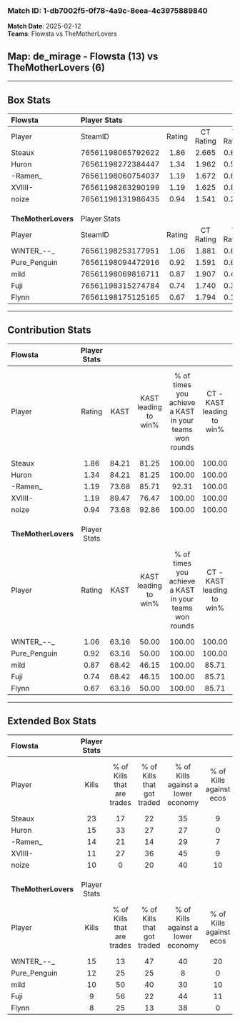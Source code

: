 ### Match ID: 1-db7002f5-0f78-4a9c-8eea-4c3975889840  
**Match Date**: 2025-02-12  
**Teams**: Flowsta vs TheMotherLovers  

## **Map**: de_mirage - Flowsta (13) vs TheMotherLovers (6)  
---  

## Box Stats  

| **Flowsta**         | Player Stats      |        |           |          |       |       |       |         |        |      |     |
| :- | :- | :-: | :-: | :-: | :-: | :-: | :-: | :-: | :-: | :-: | :-: |
| Player              | SteamID           | Rating | CT Rating | T Rating | KAST  |  ADR  | Kills | Assists | Deaths | K/D  | HS% |
| Steaux              | 76561198065792622 |  1.86  |   2.665   |  0.636   | 84.21 | 126.3 |  23   |    3    |   10   | 2.30 | 60  |
| Huron               | 76561198272384447 |  1.34  |   1.962   |  0.513   | 84.21 | 70.8  |  15   |    7    |   10   | 1.50 | 53  |
| -Ramen_             | 76561198060754037 |  1.19  |   1.672   |  0.623   | 73.68 | 78.2  |  14   |    8    |   12   | 1.17 | 28  |
| XVIIII-             | 76561198263290199 |  1.19  |   1.625   |  0.816   | 89.47 | 84.5  |  11   |    7    |   12   | 0.92 | 27  |
| noize               | 76561198131986435 |  0.94  |   1.541   |  0.207   | 73.68 | 46.3  |  10   |    3    |   10   | 1.00 | 30  |
|                     |                   |        |           |          |       |       |       |         |        |      |     |
|                     |                   |        |           |          |       |       |       |         |        |      |     |
|                     |                   |        |           |          |       |       |       |         |        |      |     |
| **TheMotherLovers** | Player Stats      |        |           |          |       |       |       |         |        |      |     |
| Player              | SteamID           | Rating | CT Rating | T Rating | KAST  |  ADR  | Kills | Assists | Deaths | K/D  | HS% |
| WINTER_--_          | 76561198253177951 |  1.06  |   1.881   |  0.677   | 63.16 | 81.5  |  15   |    3    |   15   | 1.00 | 33  |
| Pure_Penguin        | 76561198094472916 |  0.92  |   1.591   |  0.661   | 63.16 | 65.5  |  12   |    1    |   13   | 0.92 | 75  |
| mild                | 76561198069816711 |  0.87  |   1.907   |  0.483   | 68.42 | 75.2  |  10   |    6    |   15   | 0.67 | 30  |
| Fuji                | 76561198315274784 |  0.74  |   1.740   |  0.306   | 68.42 | 52.5  |   9   |    4    |   15   | 0.60 | 66  |
| Flynn               | 76561198175125165 |  0.67  |   1.794   |  0.198   | 63.16 | 59.8  |   8   |    3    |   15   | 0.53 | 25  |
---  

## Contribution Stats  

| **Flowsta**         | Player Stats |       |                      |                                                        |                           |                                                             |                          |                                                            |
| :- | :-: | :-: | :-: | :-: | :-: | :-: | :-: | :-: |
| Player              |    Rating    | KAST  | KAST leading to win% | % of times you achieve a KAST in your teams won rounds | CT - KAST leading to win% | CT - % of times you achieve a KAST in your teams won rounds | T - KAST leading to win% | T - % of times you achieve a KAST in your teams won rounds |
| Steaux              |     1.86     | 84.21 |        81.25         |                         100.00                         |          100.00           |                           100.00                            |          25.00           |                           100.00                           |
| Huron               |     1.34     | 84.21 |        81.25         |                         100.00                         |          100.00           |                           100.00                            |          25.00           |                           100.00                           |
| -Ramen_             |     1.19     | 73.68 |        85.71         |                         92.31                          |          100.00           |                            91.67                            |          33.33           |                           100.00                           |
| XVIIII-             |     1.19     | 89.47 |        76.47         |                         100.00                         |          100.00           |                           100.00                            |          20.00           |                           100.00                           |
| noize               |     0.94     | 73.68 |        92.86         |                         100.00                         |          100.00           |                           100.00                            |          50.00           |                           100.00                           |
|                     |              |       |                      |                                                        |                           |                                                             |                          |                                                            |
|                     |              |       |                      |                                                        |                           |                                                             |                          |                                                            |
|                     |              |       |                      |                                                        |                           |                                                             |                          |                                                            |
| **TheMotherLovers** | Player Stats |       |                      |                                                        |                           |                                                             |                          |                                                            |
| Player              |    Rating    | KAST  | KAST leading to win% | % of times you achieve a KAST in your teams won rounds | CT - KAST leading to win% | CT - % of times you achieve a KAST in your teams won rounds | T - KAST leading to win% | T - % of times you achieve a KAST in your teams won rounds |
| WINTER_--_          |     1.06     | 63.16 |        50.00         |                         100.00                         |          100.00           |                           100.00                            |           0.00           |                            0.00                            |
| Pure_Penguin        |     0.92     | 63.16 |        50.00         |                         100.00                         |          100.00           |                           100.00                            |           0.00           |                            0.00                            |
| mild                |     0.87     | 68.42 |        46.15         |                         100.00                         |           85.71           |                           100.00                            |           0.00           |                            0.00                            |
| Fuji                |     0.74     | 68.42 |        46.15         |                         100.00                         |           85.71           |                           100.00                            |           0.00           |                            0.00                            |
| Flynn               |     0.67     | 63.16 |        50.00         |                         100.00                         |           85.71           |                           100.00                            |           0.00           |                            0.00                            |
---  

## Extended Box Stats  

| **Flowsta**         | Player Stats |                            |                            |                                    |                         |                              |                                 |        |                             |                                     |                          |                               |                            |
| :- | :-: | :-: | :-: | :-: | :-: | :-: | :-: | :-: | :-: | :-: | :-: | :-: | :-: |
| Player              |    Kills     | % of Kills that are trades | % of Kills that got traded | % of Kills against a lower economy | % of Kills against ecos | % of Kills that are flawless | % of Kills that are close duels | Deaths | % of Deaths that get traded | % of Deaths against a lower economy | % of Deaths against ecos | % of Deaths that are flawless | % of Deaths that are close |
| Steaux              |      23      |             17             |             22             |                 35                 |            9            |              61              |                4                |   10   |             20              |                  0                  |            0             |              30               |             10             |
| Huron               |      15      |             33             |             27             |                 27                 |            0            |              60              |               13                |   10   |             30              |                 30                  |            10            |              50               |             0              |
| -Ramen_             |      14      |             21             |             14             |                 29                 |            7            |              93              |                0                |   12   |             25              |                 25                  |            0             |              67               |             8              |
| XVIIII-             |      11      |             27             |             36             |                 45                 |            9            |              55              |               18                |   12   |             42              |                 17                  |            0             |              50               |             25             |
| noize               |      10      |             0              |             20             |                 40                 |           10            |              40              |               10                |   10   |             40              |                 20                  |            10            |              80               |             0              |
|                     |              |                            |                            |                                    |                         |                              |                                 |        |                             |                                     |                          |                               |                            |
|                     |              |                            |                            |                                    |                         |                              |                                 |        |                             |                                     |                          |                               |                            |
|                     |              |                            |                            |                                    |                         |                              |                                 |        |                             |                                     |                          |                               |                            |
| **TheMotherLovers** | Player Stats |                            |                            |                                    |                         |                              |                                 |        |                             |                                     |                          |                               |                            |
| Player              |    Kills     | % of Kills that are trades | % of Kills that got traded | % of Kills against a lower economy | % of Kills against ecos | % of Kills that are flawless | % of Kills that are close duels | Deaths | % of Deaths that get traded | % of Deaths against a lower economy | % of Deaths against ecos | % of Deaths that are flawless | % of Deaths that are close |
| WINTER_--_          |      15      |             13             |             47             |                 40                 |           20            |              53              |                0                |   15   |             13              |                 13                  |            7             |              60               |             7              |
| Pure_Penguin        |      12      |             25             |             25             |                 8                  |            0            |              58              |                8                |   13   |             23              |                  8                  |            0             |              62               |             8              |
| mild                |      10      |             50             |             40             |                 30                 |           10            |              50              |                0                |   15   |             33              |                 20                  |            0             |              73               |             13             |
| Fuji                |      9       |             56             |             22             |                 44                 |           11            |              78              |               22                |   15   |             20              |                  7                  |            0             |              60               |             0              |
| Flynn               |      8       |             25             |             13             |                 38                 |            0            |              38              |               25                |   15   |             27              |                  7                  |            0             |              60               |             13             |
